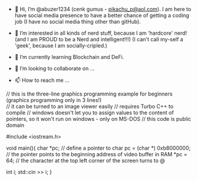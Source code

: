 - 👋 Hi, I’m @abuzer1234   (cenk gumus - pikachu_p@aol.com).
            I am here to have social media presence to have a better chance of getting a coding job (I have no social media thing other than gitHub).

- 👀 I’m interested in all kinds of nerd stuff, because I am 'hardcore' nerd! (and I am PROUD to be a Nerd and intelligent!!!) (I can't call
          my-self a 'geek', because I am  socially-cripled.)

- 🌱 I’m currently learning Blockchain and DeFi.
- 💞️ I’m looking to collaborate on ...
- 📫 How to reach me ...




// this is the three-line graphics programming example for beginners  (graphics programming only in 3 lines!)  
// it can be turned to an image viewer easily
// requires Turbo C++ to compile
// windows doesn't let you to assign values to the content of pointers, so it won't run on windows - only on MS-DOS
// this code is public domain

#include <iostream.h>

void main(){
char *pc;                           // define a pointer to char
pc =  (char *) 0xb8000000;          // the pointer points to the beginning address of video buffer in RAM
*pc = 64;                           // the character at the top left corner of the screen turns to @

int i;
std::cin >> i; 
}




<!---
abuzer1234/abuzer1234 is a ✨ special ✨ repository because its `README.md` (this file) appears on your GitHub profile.
You can click the Preview link to take a look at your changes.
--->
